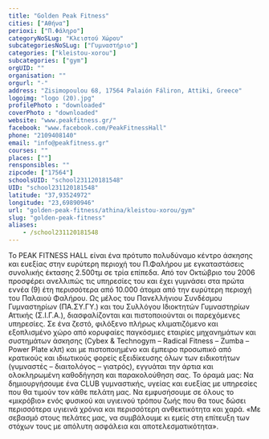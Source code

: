 ```yaml
---
title: "Golden Peak Fitness"
cities: ["Αθήνα"]
perioxi: ["Π.Φάληρο"]
categoryNoSLug: "Κλειστού Χώρου"
subcategoriesNoSLug: ["Γυμναστήριο"]
categories: ["kleistou-xorou"]
subcategories: ["gym"]
orgUID: ""
organisation: ""
orgurl: "-"
address: "Zisimopoulou 68, 17564 Palaión Fáliron, Attiki, Greece"
logoimg: "logo (20).jpg"
profilePhoto : "downloaded"
coverPhoto : "downloaded"
website: "www.peakfitness.gr/"
facebook: "www.facebook.com/PeakFitnessHall"
phone: "2109408140"
email: "info@peakfitness.gr"
courses: ""
places: [""]
rensponsibles: ""
zipcode: ["17564"]
schoolsUID: "school231120181548"
UID: "school231120181548"
latitude: "37,93524972"
longitude: "23,69890946"
url: "golden-peak-fitness/athina/kleistou-xorou/gym"
slug: "golden-peak-fitness"
aliases:
    - /school231120181548
---
```





To PEAK FITNESS HALL είναι ένα πρότυπο πολυδύναμο κέντρο άσκησης και ευεξίας στην ευρύτερη περιοχή του Π.Φαλήρου με εγκαταστάσεις συνολικής έκτασης 2.500τμ σε τρία επίπεδα. Από τον Οκτώβριο του 2006 προσφέρει ανελλιπώς τις υπηρεσίες του και έχει γυμνάσει στα πρώτα εννέα (9) έτη περισσότερα από 10.000 άτομα από την ευρύτερη περιοχή του Παλαιού Φαλήρου. Ως μέλος του Πανελλήνιου Συνδέσμου Γυμναστηρίων (ΠΑ.ΣΥ.ΓΥ.) και του Συλλόγου Ιδιοκτητών Γυμναστηρίων Αττικής (Σ.Ι.Γ.Α.), διασφαλίζονται και πιστοποιούνται οι παρεχόμενες υπηρεσίες. Σε ένα ζεστό, φιλόξενο πλήρως κλιματιζόμενο και εξοπλισμένο χώρο από κορυφαίες παγκόσμιες εταιρίες μηχανημάτων και συστημάτων άσκησης (Cybex &amp; Technogym – Radical Fitness – Zumba – Power Plate κλπ) και με πιστοποιημένο και έμπειρο προσωπικό από κρατικούς και ιδιωτικούς φορείς εξειδίκευσης όλων των ειδικοτήτων (γυμναστές – διαιτολόγος – γιατρός), εγγυάται την άρτια και ολοκληρωμένη καθοδήγηση και παρακολούθηση σας. Το όραμά μας: Να δημιουργήσουμε ένα CLUB γυμναστικής, υγείας και ευεξίας με υπηρεσίες που θα τιμούν τον κάθε πελάτη μας. Να εμφυσήσουμε σε όλους το «μικρόβιο» ενός φυσικού και υγιεινού τρόπου ζωής που θα τους δώσει περισσότερα υγιεινά χρόνια και περισσότερη ανθεκτικότητα και χαρά. «Με σεβασμό στους πελάτες μας, να συμβάλουμε κι εμείς στη επίτευξη των στόχων τους με απόλυτη ασφάλεια και αποτελεσματικότητα».